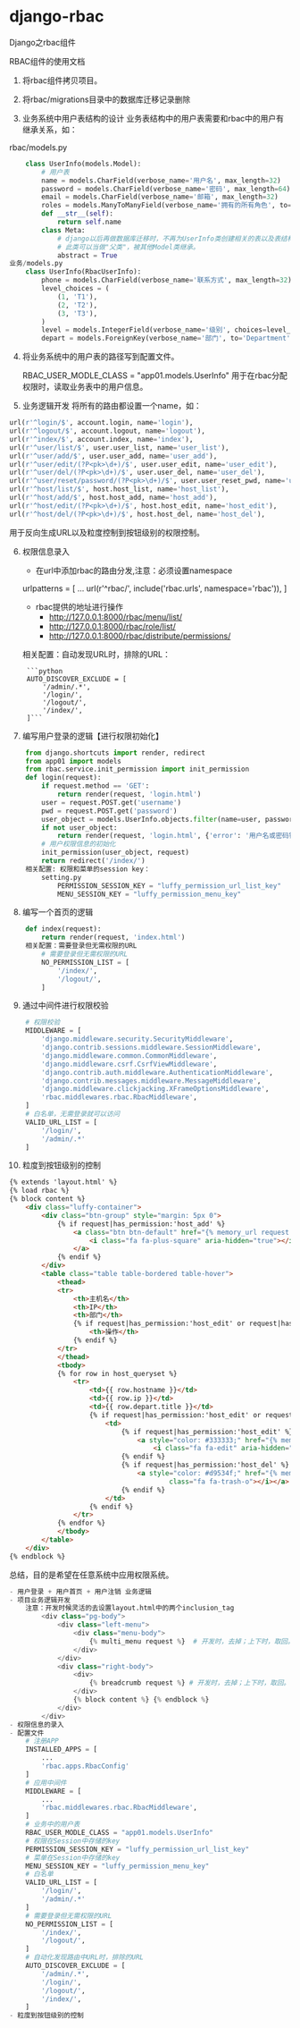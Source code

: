 # django-rbac
Django之rbac组件

RBAC组件的使用文档

1. 将rbac组件拷贝项目。

2. 将rbac/migrations目录中的数据库迁移记录删除

3. 业务系统中用户表结构的设计
    业务表结构中的用户表需要和rbac中的用户有继承关系，如：

rbac/models.py
```python
    class UserInfo(models.Model):
        # 用户表
        name = models.CharField(verbose_name='用户名', max_length=32)
        password = models.CharField(verbose_name='密码', max_length=64)
        email = models.CharField(verbose_name='邮箱', max_length=32)
        roles = models.ManyToManyField(verbose_name='拥有的所有角色', to=Role, blank=True) 严重提醒 Role 不要加引号
        def __str__(self):
            return self.name
        class Meta:
            # django以后再做数据库迁移时，不再为UserInfo类创建相关的表以及表结构了。
            # 此类可以当做"父类"，被其他Model类继承。
            abstract = True
业务/models.py
    class UserInfo(RbacUserInfo):
        phone = models.CharField(verbose_name='联系方式', max_length=32)
        level_choices = (
            (1, 'T1'),
            (2, 'T2'),
            (3, 'T3'),
        )
        level = models.IntegerField(verbose_name='级别', choices=level_choices)
        depart = models.ForeignKey(verbose_name='部门', to='Department')
```
4. 将业务系统中的用户表的路径写到配置文件。

    RBAC_USER_MODLE_CLASS = "app01.models.UserInfo"
    用于在rbac分配权限时，读取业务表中的用户信息。
    
5. 业务逻辑开发
    将所有的路由都设置一个name，如：

```python
url(r'^login/$', account.login, name='login'),
url(r'^logout/$', account.logout, name='logout'),
url(r'^index/$', account.index, name='index'),
url(r'^user/list/$', user.user_list, name='user_list'),
url(r'^user/add/$', user.user_add, name='user_add'),
url(r'^user/edit/(?P<pk>\d+)/$', user.user_edit, name='user_edit'),
url(r'^user/del/(?P<pk>\d+)/$', user.user_del, name='user_del'),
url(r'^user/reset/password/(?P<pk>\d+)/$', user.user_reset_pwd, name='user_reset_pwd'),
url(r'^host/list/$', host.host_list, name='host_list'),
url(r'^host/add/$', host.host_add, name='host_add'),
url(r'^host/edit/(?P<pk>\d+)/$', host.host_edit, name='host_edit'),
url(r'^host/del/(?P<pk>\d+)/$', host.host_del, name='host_del'),
```

用于反向生成URL以及粒度控制到按钮级别的权限控制。

6. 权限信息录入
    - 在url中添加rbac的路由分发,注意：必须设置namespace
 
    urlpatterns = [
        ...
        url(r'^rbac/', include('rbac.urls', namespace='rbac')),
    ]
    - rbac提供的地址进行操作
        - http://127.0.0.1:8000/rbac/menu/list/
        - http://127.0.0.1:8000/rbac/role/list/
        - http://127.0.0.1:8000/rbac/distribute/permissions/
        
    相关配置：自动发现URL时，排除的URL：

        ```python
        AUTO_DISCOVER_EXCLUDE = [
            '/admin/.*',
            '/login/',
            '/logout/',
            '/index/',
        ]```
        
7. 编写用户登录的逻辑【进行权限初始化】
```python
    from django.shortcuts import render, redirect
    from app01 import models
    from rbac.service.init_permission import init_permission
    def login(request):
        if request.method == 'GET':
            return render(request, 'login.html')
        user = request.POST.get('username')
        pwd = request.POST.get('password')
        user_object = models.UserInfo.objects.filter(name=user, password=pwd).first()
        if not user_object:
            return render(request, 'login.html', {'error': '用户名或密码错误'})
        # 用户权限信息的初始化
        init_permission(user_object, request)
        return redirect('/index/')
    相关配置: 权限和菜单的session key：
        setting.py
            PERMISSION_SESSION_KEY = "luffy_permission_url_list_key"
            MENU_SESSION_KEY = "luffy_permission_menu_key"
```
8. 编写一个首页的逻辑
```python
    def index(request):
        return render(request, 'index.html')
    相关配置：需要登录但无需权限的URL
        # 需要登录但无需权限的URL
        NO_PERMISSION_LIST = [
            '/index/',
            '/logout/',
        ]
```
9. 通过中间件进行权限校验
```python
    # 权限校验
    MIDDLEWARE = [
        'django.middleware.security.SecurityMiddleware',
        'django.contrib.sessions.middleware.SessionMiddleware',
        'django.middleware.common.CommonMiddleware',
        'django.middleware.csrf.CsrfViewMiddleware',
        'django.contrib.auth.middleware.AuthenticationMiddleware',
        'django.contrib.messages.middleware.MessageMiddleware',
        'django.middleware.clickjacking.XFrameOptionsMiddleware',
        'rbac.middlewares.rbac.RbacMiddleware',
    ]
    # 白名单，无需登录就可以访问
    VALID_URL_LIST = [
        '/login/',
        '/admin/.*'
    ]
```
10. 粒度到按钮级别的控制
```html
{% extends 'layout.html' %}
{% load rbac %}
{% block content %}
    <div class="luffy-container">
        <div class="btn-group" style="margin: 5px 0">
            {% if request|has_permission:'host_add' %}
                <a class="btn btn-default" href="{% memory_url request 'host_add' %}">
                    <i class="fa fa-plus-square" aria-hidden="true"></i> 添加主机
                </a>
            {% endif %}
        </div>
        <table class="table table-bordered table-hover">
            <thead>
            <tr>
                <th>主机名</th>
                <th>IP</th>
                <th>部门</th>
                {% if request|has_permission:'host_edit' or request|has_permission:'host_del' %}
                    <th>操作</th>
                {% endif %}
            </tr>
            </thead>
            <tbody>
            {% for row in host_queryset %}
                <tr>
                    <td>{{ row.hostname }}</td>
                    <td>{{ row.ip }}</td>
                    <td>{{ row.depart.title }}</td>
                    {% if request|has_permission:'host_edit' or request|has_permission:'host_del' %}
                        <td>
                            {% if request|has_permission:'host_edit' %}
                                <a style="color: #333333;" href="{% memory_url request 'host_edit' pk=row.id %}">
                                    <i class="fa fa-edit" aria-hidden="true"></i></a>
                            {% endif %}
                            {% if request|has_permission:'host_del' %}
                                <a style="color: #d9534f;" href="{% memory_url request 'host_del' pk=row.id %}"><i
                                        class="fa fa-trash-o"></i></a>
                            {% endif %}
                        </td>
                    {% endif %}
                </tr>
            {% endfor %}
            </tbody>
        </table>
    </div>
{% endblock %}
```
总结，目的是希望在任意系统中应用权限系统。


```python
- 用户登录 + 用户首页 + 用户注销 业务逻辑
- 项目业务逻辑开发
    注意：开发时候灵活的去设置layout.html中的两个inclusion_tag
        <div class="pg-body">
            <div class="left-menu">
                <div class="menu-body">
                    {% multi_menu request %}  # 开发时，去掉；上下时，取回。
                </div>
            </div>
            <div class="right-body">
                <div>
                    {% breadcrumb request %} # 开发时，去掉；上下时，取回。
                </div>
                {% block content %} {% endblock %}
            </div>
        </div>
- 权限信息的录入
- 配置文件
    # 注册APP
    INSTALLED_APPS = [
        ...
        'rbac.apps.RbacConfig'
    ]
    # 应用中间件
    MIDDLEWARE = [
        ...
        'rbac.middlewares.rbac.RbacMiddleware',
    ]
    # 业务中的用户表
    RBAC_USER_MODLE_CLASS = "app01.models.UserInfo"
    # 权限在Session中存储的key
    PERMISSION_SESSION_KEY = "luffy_permission_url_list_key"
    # 菜单在Session中存储的key
    MENU_SESSION_KEY = "luffy_permission_menu_key"
    # 白名单
    VALID_URL_LIST = [
        '/login/',
        '/admin/.*'
    ]
    # 需要登录但无需权限的URL
    NO_PERMISSION_LIST = [
        '/index/',
        '/logout/',
    ]
    # 自动化发现路由中URL时，排除的URL
    AUTO_DISCOVER_EXCLUDE = [
        '/admin/.*',
        '/login/',
        '/logout/',
        '/index/',
    ]
- 粒度到按钮级别的控制
```
